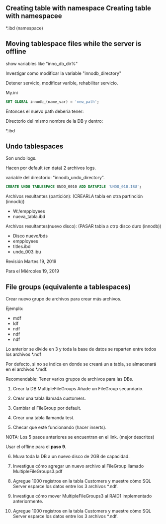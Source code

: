 ## Creating table with namespace Creating table with namespacee

*.ibd (namespace)

## Moving tablespace files while the server is offline

show variables like "inno_db_dir%"

Investigar como modificar la variable "innodb_directory"

Detener servicio, modificar varible, rehabilitar servicio.

My.ini

```SQL
SET GLOBAL innodb_(name_var) = 'new_path';
```

Entonces el nuevo path debería tener:

Directorio del mismo nombre de la DB y dentro:

*.ibd

## Undo tablespaces

Son undo logs.

Hacen por default (en data) 2 archivos logs.

variable del directorio:
"innodb_undo_directory".

```SQL
CREATE UNDO TABLESPACE UNDO_0010 ADD DATAFILE 'UNDO_010.IBU';
```

Archivos resultantes (partición):
(CREARLA tabla en otra partinción (innodb))

* W:/empployees
* nueva_tabla.ibd

Archivos resultantes(nuevo disco):
(PASAR tabla a otrp disco duro (innodb))

* Disco nuevo/bds
* empployees
* titles.ibd
* undo_003.ibu

Revisión Martes 19, 2019

Para el Miércoles 19, 2019

## File groups (equivalente a tablespaces)

Crear nuevo grupo de archivos para crear más archivos.

Ejemplo:

* mdf
* ldf
* ndf
* ndf
* ndf

Lo anterior se divide en 3 y toda la base de datos se reparten entre todos los
archivos \*.ndf

Por defecto, si no se indica en donde se creará un a tabla, se almacenará en
el archivos \*.mdf.

Recomendable:
Tener varios grupos de archivos para las DBs.

1. Crear la DB MultipleFileGroups
Añade un FileGroup secundario.


2. Crear una tabla llamada customers.

3. Cambiar el FileGroup por default.

4. Crear una tabla llamanda test.

5. Checar que esté funcionando (hacer inserts).

NOTA: Los 5 pasos anteriores se encuentran en el link. (mejor descritos)

Usar el offline para el **paso 9**.

6. Muva toda la DB a un nuevo disco de 2GB de capacidad.

7. Investigue cómo agregar un nuevo archivo al FileGroup llamado MultipleFileGroups3.pdf

8. Agregue 1000 registros en la tabla Customers y muestre cómo SQL Server esparce
los datos entre los 3 archivos \*.ndf.

9. Investigue  cómo mover MultipleFileGroups3 al RAID1 implementado anteriormente.

10. Agregue 1000 registros en la tabla Customers y muestre cómo SQL Server esparce
los datos entre los 3 archivos \*.ndf.
